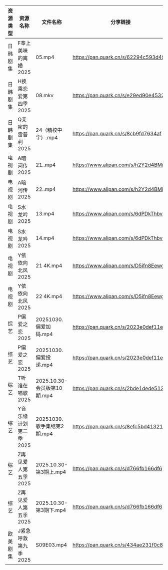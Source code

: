 | 资源类型 | 资源名称          | 文件名称                   | 分享链接                                 | 更新时间                |
| ---- | ------------- | ---------------------- | ------------------------------------ | ------------------- |
| 日韩剧集 | F奉上美味的离婚2025  | 05.mp4                 | https://pan.quark.cn/s/62294c593d49  | 2025-10-30 13:19:04 |
| 日韩剧集 | H换乘恋爱第四季2025  | 08.mkv                 | https://pan.quark.cn/s/e29ed90e4532  | 2025-10-30 13:19:47 |
| 日韩剧集 | Q亲密的雷普利2025   | 24（精校中字）.mp4           | https://pan.quark.cn/s/8cb9fd7634af  | 2025-10-30 13:22:40 |
| 电视剧  | A暗河传2025      | 21..mp4                | https://www.alipan.com/s/h2Y2d4BMiik | 2025-10-30 18:03:04 |
| 电视剧  | A暗河传2025      | 22..mp4                | https://www.alipan.com/s/h2Y2d4BMiik | 2025-10-30 18:03:03 |
| 电视剧  | S水龙吟2025      | 13.mp4                 | https://www.alipan.com/s/6dPDkThbv1x | 2025-10-30 10:03:36 |
| 电视剧  | S水龙吟2025      | 14.mp4                 | https://www.alipan.com/s/6dPDkThbv1x | 2025-10-30 10:03:35 |
| 电视剧  | Y依依向北风2025    | 21 4K.mp4              | https://www.alipan.com/s/D5ifn8EewgV | 2025-10-30 10:04:04 |
| 电视剧  | Y依依向北风2025    | 22 4K.mp4              | https://www.alipan.com/s/D5ifn8EewgV | 2025-10-30 10:04:04 |
| 综艺   | P偏爱之恋2025     | 20251030.偏爱加码.mp4      | https://pan.quark.cn/s/2023e0def11e  | 2025-10-30 13:29:45 |
| 综艺   | P偏爱之恋2025     | 20251030.偏爱投递.mp4      | https://pan.quark.cn/s/2023e0def11e  | 2025-10-30 13:29:49 |
| 综艺   | T听谁在唱歌2025    | 2025.10.30-会员版第10期.mp4 | https://pan.quark.cn/s/2bde1dede512  | 2025-10-30 16:30:25 |
| 综艺   | Y音乐缘计划第二季2025 | 20251030.歌手集结第2期.mp4   | https://pan.quark.cn/s/8efc5bd41321  | 2025-10-30 13:32:29 |
| 综艺   | Z再见爱人第五季2025  | 2025.10.30-第3期上.mp4    | https://pan.quark.cn/s/d766fb166df6  | 2025-10-30 13:32:58 |
| 综艺   | Z再见爱人第五季2025  | 2025.10.30-第3期下.mp4    | https://pan.quark.cn/s/d766fb166df6  | 2025-10-30 13:32:55 |
| 欧美剧集 | J紧急呼救第九季2025  | S09E03.mp4             | https://pan.quark.cn/s/434ae231f0c8  | 2025-10-30 10:20:17 |
